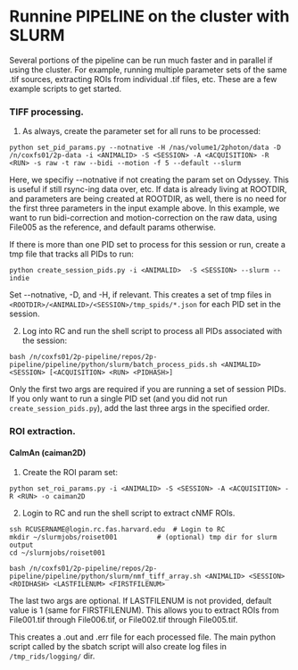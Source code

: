 # Runnine PIPELINE on the cluster with SLURM
Several portions of the pipeline can be run much faster and in parallel if using the cluster. For example, running multiple parameter sets of the same .tif sources, extracting ROIs from individual .tif files, etc. These are a few example scripts to get started.

### TIFF processing.
1. As always, create the parameter set for all runs to be processed:
```
python set_pid_params.py --notnative -H /nas/volume1/2photon/data -D /n/coxfs01/2p-data -i <ANIMALID> -S <SESSION> -A <ACQUISITION> -R <RUN> -s raw -t raw --bidi --motion -f 5 --default --slurm
```
Here, we specifiy --notnative if not creating the param set on Odyssey. This is useful if still rsync-ing data over, etc. If data is already living at ROOTDIR, and parameters are being created at ROOTDIR, as well, there is no need for the first three parameters in the input example above. In this example, we want to run bidi-correction and motion-correction on the raw data, using File005 as the reference, and default params otherwise.

If there is more than one PID set to process for this session or run, create a tmp file that tracks all PIDs to run:
```
python create_session_pids.py -i <ANIMALID>  -S <SESSION> --slurm --indie
```
Set --notnative, -D, and -H, if relevant. This creates a set of tmp files in `<ROOTDIR>/<ANIMALID>/<SESSION>/tmp_spids/*.json` for each PID set in the session.

2. Log into RC and run the shell script to process all PIDs associated with the session:
```
bash /n/coxfs01/2p-pipeline/repos/2p-pipeline/pipeline/python/slurm/batch_process_pids.sh <ANIMALID> <SESSION> [<ACQUISITION> <RUN> <PIDHASH>]
```
Only the first two args are required if you are running a set of session PIDs. If you only want to run a single PID set (and you did not run `create_session_pids.py`), add the last three args in the specified order. 

### ROI extraction.
#### CaImAn (caiman2D)
1. Create the ROI param set:
```
python set_roi_params.py -i <ANIMALID> -S <SESSION> -A <ACQUISITION> -R <RUN> -o caiman2D
```
2. Login to RC and run the shell script to extract cNMF ROIs.
```
ssh RCUSERNAME@login.rc.fas.harvard.edu  # Login to RC
mkdir ~/slurmjobs/roiset001 		 # (optional) tmp dir for slurm output
cd ~/slurmjobs/roiset001

bash /n/coxfs01/2p-pipeline/repos/2p-pipeline/pipeline/python/slurm/nmf_tiff_array.sh <ANIMALID> <SESSION> <ROIDHASH> <LASTFILENUM> <FIRSTFILENUM>
```
The last two args are optional. If LASTFILENUM is not provided, default value is 1 (same for FIRSTFILENUM). This allows you to extract ROIs from File001.tif through File006.tif, or File002.tif through File005.tif.

This creates a .out and .err file for each processed file. The main python script called by the sbatch script will also create log files in `/tmp_rids/logging/` dir.


